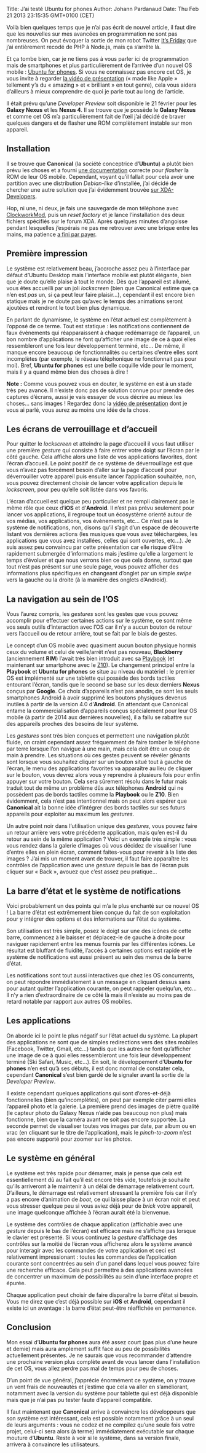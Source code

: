 Title: J’ai testé Ubuntu for phones
Author: Johann Pardanaud
Date: Thu Feb 21 2013 23:15:35 GMT+0100 (CET)

Voilà bien quelques temps que je n’ai pas écrit de nouvel article, il faut dire que les nouvelles sur mes avancées en programmation ne sont pas nombreuses. On peut évoquer la sortie de mon robot Twitter [It’s Friday](http://friday.jpardanaud.com/) que j’ai entièrement recodé de PHP à Node.js, mais ça s’arrête là.

Et ça tombe bien, car je ne tiens pas à vous parler ici de programmation mais de smartphones et plus particulièrement de l’arrivée d’un nouvel OS mobile : [Ubuntu for phones](http://www.ubuntu.com/devices/phone). Si vous ne connaissez pas encore cet OS, je vous invite à regarder [la vidéo de présentation][1] (« made like Apple » tellement y’a du « amazing » et « brilliant » en tout genre), cela vous aidera d’ailleurs à mieux comprendre de quoi je parle tout au long de l’article.

Il était prévu qu’une _Developer Preview_ soit disponible le 21 février pour les __Galaxy Nexus__ et les __Nexus 4__. Il se trouve que je possède le __Galaxy Nexus__ et comme cet OS m’a particulièrement fait de l’œil j’ai décidé de braver quelques dangers et de flasher une ROM complètement instable sur mon appareil.

## Installation

Il se trouve que __Canonical__ (la société conceptrice d’__Ubuntu__) a plutôt bien prévu les choses et a fourni [une documentation](https://wiki.ubuntu.com/Touch/Install) correcte pour _flasher_ la ROM de leur OS mobile. Cependant, voyant qu’il fallait pour cela avoir une partition avec une distribution _Debian-like_ d’installée, j’ai décidé de chercher une autre solution que j’ai évidemment trouvée [sur XDA-Developers](http://forum.xda-developers.com/showthread.php?p=38285911#post38285911).

Hop, ni une, ni deux, je fais une sauvegarde de mon téléphone avec [ClockworkMod](http://www.clockworkmod.com/), puis un _reset factory_ et je lance l’installation des deux fichiers spécifiés sur le forum XDA. Après quelques minutes d’angoisse pendant lesquelles j’espérais ne pas me retrouver avec une brique entre les mains, ma patience [a fini par payer](https://twitter.com/Nesquik69/status/304697552647884801).

## Première impression

Le système est relativement beau, j’accroche assez peu à l’interface par défaut d’Ubuntu Desktop mais l’interface mobile est plutôt élégante, bien que je doute qu’elle plaise à tout le monde. Dès que l’appareil est allumé, vous êtes accueilli par un joli _lockscreen_ (bien que Canonical estime que ça n’en est _pas_ un, si ça peut leur faire plaisir...), cependant il est encore bien statique mais je ne doute pas qu’avec le temps des animations seront ajoutées et rendront le tout bien plus dynamique.

En parlant de dynamisme, le système en l’état actuel est complètement à l’opposé de ce terme. Tout est statique : les notifications contiennent de faux évènements qui réapparaissent à chaque redémarrage de l’appareil, un bon nombre d’applications ne font qu’afficher une image de ce à quoi elles ressembleront une fois leur développement terminé, etc... De même, il manque encore beaucoup de fonctionnalités ou certaines d’entre elles sont incomplètes (par exemple, le réseau téléphonique ne fonctionnait pas pour moi). Bref, __Ubuntu for phones__ est une belle coquille vide pour le moment, mais il y a quand même bien des choses à dire !

__Note :__ Comme vous pouvez vous en douter, le système en est à un stade très peu avancé. Il n’existe donc pas de solution connue pour prendre des captures d’écrans, aussi je vais essayer de vous décrire au mieux les choses... sans images ! Regardez donc la [vidéo de présentation][1] dont je vous ai parlé, vous aurez au moins une idée de la chose.

## Les écrans de verrouillage et d’accueil

Pour quitter le _lockscreen_ et atteindre la page d’accueil il vous faut utiliser une première _gesture_ qui consiste à faire entrer votre doigt sur l’écran par le côté gauche. Cela affiche alors une liste de vos applications favorites, dont l’écran d’accueil. Le point positif de ce système de déverrouillage est que vous n’avez pas forcément besoin d’aller sur la page d’accueil pour déverrouiller votre appareil puis ensuite lancer l’application souhaitée, non, vous pouvez directement choisir de lancer votre application depuis le _lockscreen_, pour peu qu’elle soit listée dans vos favoris.

L’écran d’accueil est quelque peu particulier et ne rempli clairement pas le même rôle que ceux d’__iOS__ et d’__Android__. Il n’est pas prévu seulement pour lancer vos applications, il regroupe tout un écosystème orienté autour de vos médias, vos applications, vos évènements, etc... Ce n’est pas le système de notifications, non, disons qu’il s’agit d’un espace de découverte listant vos dernières actions (les musiques que vous avez téléchargées, les applications que vous avez installées, celles qui sont ouvertes, etc...). Je suis assez peu convaincu par cette présentation car elle risque d’être rapidement submergée d’informations mais j’estime qu’elle a largement le temps d’évoluer et que nous verrons bien ce que cela donne, surtout que tout n’est pas présent sur une seule page, vous pouvez afficher des informations plus spécifiques en changeant d’onglet par un simple _swipe_ vers la gauche ou la droite (à la manière des onglets d’Android).

## La navigation au sein de l’OS

Vous l’aurez compris, les _gestures_ sont les gestes que vous pouvez accomplir pour effectuer certaines actions sur le système, ce sont même vos seuls outils d’interaction avec l’OS car il n’y a aucun bouton de retour vers l’accueil ou de retour arrière, tout se fait par le biais de gestes.

Le concept d’un OS mobile avec quasiment aucun bouton physique hormis ceux du volume et celui de veille/arrêt n’est pas nouveau, __Blackberry__ (anciennement __RIM__) l’avait très bien introduit avec sa [Playbook](http://fr.blackberry.com/playbook-tablet.html) (et maintenant sur smartphone avec le [Z10](http://fr.blackberry.com/smartphones/blackberry-z10.html)). Le changement principal entre la __Playbook__ et __Ubuntu for phones__ se situe au niveau du matériel : le premier OS est implémenté sur une tablette qui possède des bords tactiles entourant l’écran, tandis que le second se base sur les deux derniers __Nexus__ conçus par __Google__. Ce choix d’appareils n’est pas anodin, ce sont les seuls smartphones Android à avoir supprimé les boutons physiques devenus inutiles à partir de la version 4.0 d’__Android__. En attendant que Canonical entame la commercialisation d’appareils conçus spécialement pour leur OS mobile (à partir de 2014 aux dernières nouvelles), il a fallu se rabattre sur des appareils proches des besoins de leur système.

Les _gestures_ sont très bien conçues et permettent une navigation plutôt fluide, on craint cependant assez fréquemment de faire tomber le téléphone par terre lorsque l’on navigue à une main, mais cela doit être un coup de main à prendre. Les situations où ces gestes peuvent se révéler gênants sont lorsque vous souhaitez cliquer sur un bouton situé tout à gauche de l’écran, le menu des applications favorites va apparaître au lieu de cliquer sur le bouton, vous devrez alors vous y reprendre à plusieurs fois pour enfin appuyer sur votre bouton. Cela sera sûrement résolu dans le futur mais traduit tout de même un problème dûs aux téléphones __Android__ qui ne possèdent pas de bords tactiles comme la __Playbook__ ou le __Z10__. Bien évidemment, cela n’est pas intentionnel mais on peut alors espérer que __Canonical__ ait la bonne idée d’intégrer des bords tactiles sur ses futurs appareils pour exploiter au maximum les _gestures_.

Un autre point noir dans l’utilisation unique des _gestures_, vous pouvez faire un retour arrière vers votre précédente application, mais qu’en est-il du retour au sein de la même application ? Voici un exemple très simple : vous vous rendez dans la galerie d’images où vous décidez de visualiser l’une d’entre elles en plein écran, comment faites-vous pour revenir à la liste des images ? J’ai mis un moment avant de trouver, il faut faire apparaître les contrôles de l’application avec une _gesture_ depuis le bas de l’écran puis cliquer sur « Back », avouez que c’est assez peu pratique...

## La barre d’état et le système de notifications

Voici probablement un des points qui m’a le plus enchanté sur ce nouvel OS ! La barre d’état est extrêmement bien conçue du fait de son exploitation pour y intégrer des options et des informations sur l’état du système.

Son utilisation est très simple, posez le doigt sur une des icônes de cette barre, commencez à le baisser et déplacez-le de gauche à droite pour naviguer rapidement entre les menus fournis par les différentes icônes. Le résultat est bluffant de fluidité, l’accès à certaines options est rapide et le système de notifications est aussi présent au sein des menus de la barre d’état.

Les notifications sont tout aussi interactives que chez les OS concurrents, on peut répondre immédiatement à un message en cliquant dessus sans pour autant quitter l’application courante, on peut rappeler quelqu’un, etc... Il n’y a rien d’extraordinaire de ce côté là mais il n’existe au moins pas de retard notable par rapport aux autres OS mobiles.

## Les applications

On aborde ici le point le plus négatif sur l’état actuel du système. La plupart des applications ne sont que de simples redirections vers des sites mobiles (Facebook, Twitter, Gmail, etc...) tandis que les autres ne font qu’afficher une image de ce à quoi elles ressembleront une fois leur développement terminé (Ski Safari, Music, etc...). En soit, le développement d’__Ubuntu for phones__ n’en est qu’à ses débuts, il est donc normal de constater cela, cependant __Canonical__ s’est bien gardé de le signaler avant la sortie de la _Developer Preview_.

Il existe cependant quelques applications qui sont d’ores-et-déjà fonctionnelles (bien qu’incomplètes), on peut par exemple citer parmi elles l’appareil photo et la galerie. La première prend des images de piètre qualité (le capteur photo du Galaxy Nexus n’aide pas beaucoup non plus) mais fonctionne, bien que la caméra avant ne soit pas encore supportée. La seconde permet de visualiser toutes vos images par date, par album ou en vrac (en cliquant sur le titre de l’application), mais le _pinch-to-zoom_ n’est pas encore supporté pour zoomer sur les photos.

## Le système en général

Le système est très rapide pour démarrer, mais je pense que cela est essentiellement dû au fait qu’il est encore très vide, toutefois je souhaite qu’ils arriveront à le maintenir à un délai de démarrage relativement court. D’ailleurs, le démarrage est relativement stressant la première fois car il n’y a pas encore d’animation de _boot_, ce qui laisse place à un écran noir et peut vous stresser quelque peu si vous aviez déjà peur de _brick_ votre appareil, une image quelconque affichée à l’écran aurait été la bienvenue.

Le système des contrôles de chaque application (affichable avec une _gesture_ depuis le bas de l’écran) est efficace mais ne s’affiche pas lorsque le clavier est présenté. Si vous continuez la _gesture_ d’affichage des contrôles sur la moitié de l’écran vous afficherez alors le système avancé pour interagir avec les commandes de votre application et ceci est relativement impressionant : toutes les commandes de l’application courante sont concentrées au sein d’un panel dans lequel vous pouvez faire une recherche efficace. Cela peut permettre à des applications avancées de concentrer un maximum de possibilités au sein d’une interface propre et épurée.

Chaque application peut choisir de faire disparaître la barre d’état si besoin. Vous me direz que c’est déjà possible sur __iOS__ et __Android__, cependant il existe ici un avantage : la barre d’état peut-être réaffichée en permanence.

## Conclusion

Mon essai d’__Ubuntu for phones__ aura été assez court (pas plus d’une heure et demie) mais aura amplement suffit face au peu de possibilités actuellement présentes. Je ne saurais que vous recommander d’attendre une prochaine version plus complète avant de vous lancer dans l’installation de cet OS, vous allez perdre pas mal de temps pour peu de choses.

D’un point de vue général, j’apprécie énormément ce système, on y trouve un vent frais de nouveautés et j’estime que cela va aller en s’améliorant, notamment avec la version du système pour tablette qui est déjà disponible mais que je n’ai pas pu tester faute d’appareil compatible.

Il faut maintenant que __Canonical__ arrive à convaincre les développeurs que son système est intéressant, cela est possible notamment grâce à un seul de leurs arguments : vous ne codez et ne compilez qu’une seule fois votre projet, celui-ci sera alors (à terme) immédiatement exécutable sur chaque mouture d’__Ubuntu__. Reste à voir si le système, dans sa version finale, arrivera à convaincre les utilisateurs.

[1]: http://www.youtube.com/watch?v=cpWHJDLsqTU